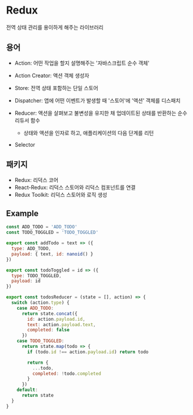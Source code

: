 # Redux

전역 상태 관리를 용이하게 해주는 라이브러리

## 용어

- Action: 어떤 작업을 할지 설명해주는 '자바스크립트 순수 객체'
- Action Creator: 액션 객체 생성자
- Store: 전역 상태 포함하는 단일 스토어
- Dispatcher: 앱에 어떤 이벤트가 발생할 때 '스토어'에 '액션' 객체를 디스패치
- Reducer: 액션을 살펴보고 불변성을 유지한 채 업데이트된 상태를 반환하는 순수 리듀서 함수
  - 상태와 액션을 인자로 하고, 애플리케이션의 다음 단계를 리턴 

- Selector

## 패키지

- Redux: 리덕스 코어
- React-Redux: 리덕스 스토어와 리덕스 컴포넌트를 연결
- Redux Toolkit: 리덕스 스토어와 로직 생성

## Example

```js
const ADD_TODO = 'ADD_TODO'
const TODO_TOGGLED = 'TODO_TOGGLED'

export const addTodo = text => ({
  type: ADD_TODO,
  payload: { text, id: nanoid() }
})

export const todoToggled = id => ({
  type: TODO_TOGGLED,
  payload: id
})

export const todosReducer = (state = [], action) => {
  switch (action.type) {
    case ADD_TODO:
      return state.concat({
        id: action.payload.id,
        text: action.payload.text,
        completed: false
      })
    case TODO_TOGGLED:
      return state.map(todo => {
        if (todo.id !== action.payload.id) return todo

        return {
          ...todo,
          completed: !todo.completed
        }
      })
    default:
      return state
  }
}
```

